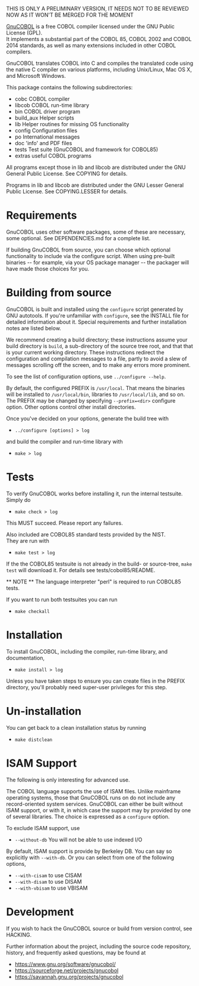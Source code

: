 THIS IS ONLY A PRELIMINARY VERSION, IT NEEDS NOT TO BE REVIEWED NOW AS IT WON'T BE MERGED FOR THE MOMENT


[GnuCOBOL](https://www.gnu.org/software/gnucobol/) is a free
COBOL compiler licensed under the GNU Public License (GPL).  
It implements a substantial part of the COBOL 85,
COBOL 2002 and COBOL 2014 standards, as well as many extensions
included in other COBOL compilers.

GnuCOBOL translates COBOL into C and compiles the translated code
using the native C compiler on various platforms, including Unix/Linux,
Mac OS X, and Microsoft Windows.

This package contains the following subdirectories:

*    cobc        COBOL compiler
*    libcob      COBOL run-time library
*    bin         COBOL driver program
*    build_aux   Helper scripts
*    lib         Helper routines for missing OS functionality
*    config      Configuration files
*    po          International messages
*    doc         'info' and PDF files
*    tests       Test suite (GnuCOBOL and framework for COBOL85)
*    extras      useful COBOL programs

All programs except those in lib and libcob are distributed under
the GNU General Public License.  See COPYING for details.

Programs in lib and libcob are distributed under the GNU Lesser
General Public License.  See COPYING.LESSER for details.

Requirements
============

GnuCOBOL uses other software packages, some of these are necessary,
some optional.  See DEPENDENCIES.md for a complete list.

If building GnuCOBOL from source, you can choose which optional
functionality to include via the configure script.  When using
pre-built binaries -- for example, via your OS package 
manager -- the packager will have made those choices for you.  

Building from source
====================

GnuCOBOL is built and installed using the `configure` script generated
by GNU autotools.  If you're unfamiliar with `configure`, see the
INSTALL file for detailed information about it.  Special requirements
and further installation notes are listed below.

We recommend creating a build directory; these instructions assume
your build directory is `build`, a sub-directory of the source tree
root, and that that is your current working directory.  These
instructions redirect the configuration and compilation messages to a
file, partly to avoid a slew of messages scrolling off the screen, and
to make any errors more prominent.

To see the list of configuration options, use `../configure --help`. 

By default, the configured PREFIX is `/usr/local`.  That means the
binaries will be installed to `/usr/local/bin`, libraries to
`/usr/local/lib`, and so on.  The PREFIX may be changed by specifying
`--prefix=<dir>` configure option.  Other options control other 
install directories.  

Once you've decided on your options, generate the build tree with

*  `../configure [options] > log` 

and build the compiler and run-time library with 

*  `make > log`

Tests
=====

To verify GnuCOBOL works before installing it, run the internal
testsuite. Simply do

*  `make check > log`

This MUST succeed.  Please report any failures.

Also included are COBOL85 standard tests provided by the NIST.  
They are run with

* `make test > log`

If the the COBOL85 testsuite is not already in the build- or source-tree,
`make test` will download it.  For details see tests/cobol85/README.

** NOTE **
   The language interpreter "perl" is required to run COBOL85 tests.


 If you want to run both testsuites you can run
 
 *  `make checkall`

Installation
============

To install GnuCOBOL, including the compiler, run-time library, and
documentation, 
 
 * `make install > log`

Unless you have taken steps to ensure you can create files in the
PREFIX directory, you'll probably need super-user privileges for this step.  


Un-installation
===============

You can get back to a clean installation status by running

*  `make distclean`

ISAM Support
============

The following is only interesting for advanced use.  

The COBOL language supports the use of ISAM files.  Unlike mainframe
operating systems, those that GnuCOBOL runs on do not include any
record-oriented system services. GnuCOBOL can either be built without
ISAM support, or with it, in which case the support may by provided by
one of several libraries.  The choice is expressed as a `configure`
option.

To exclude ISAM support, use 

*  `--without-db` You will not be able to use indexed I/O

By default, ISAM support is provide by Berkeley DB. You can say so
explicitly with `--with-db`.  Or you can select from one of the
following options,

*  `--with-cisam` to use CISAM
*  `--with-disam` to use DISAM
*  `--with-vbisam` to use VBISAM

Development
===========

If you wish to hack the GnuCOBOL source or build from version control,
see HACKING.

Further information about the project, including the source code repository,
history, and frequently asked questions, may be found at 

*  https://www.gnu.org/software/gnucobol/
*  https://sourceforge.net/projects/gnucobol
*  https://savannah.gnu.org/projects/gnucobol

